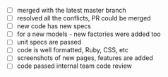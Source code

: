 - [ ] merged with the latest master branch
- [ ] resolved all the conflicts, PR could be merged
- [ ] new code has new specs
- [ ] for a new models - new factories were added too
- [ ] unit specs are passed
- [ ] code is well formatted, Ruby, CSS, etc
- [ ] screenshots of new pages, features are added
- [ ] code passed internal team code review
